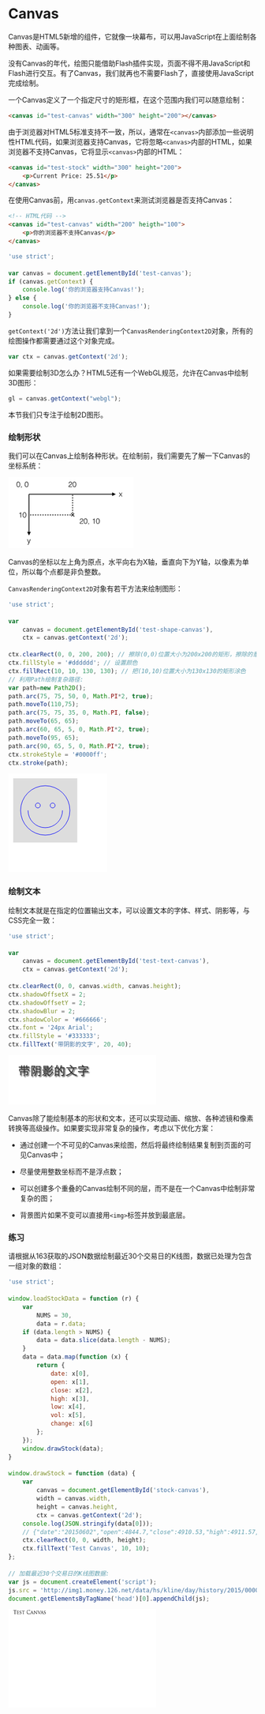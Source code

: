 # Canvas

Canvas是HTML5新增的组件，它就像一块幕布，可以用JavaScript在上面绘制各种图表、动画等。

没有Canvas的年代，绘图只能借助Flash插件实现，页面不得不用JavaScript和Flash进行交互。有了Canvas，我们就再也不需要Flash了，直接使用JavaScript完成绘制。

一个Canvas定义了一个指定尺寸的矩形框，在这个范围内我们可以随意绘制：

```html
<canvas id="test-canvas" width="300" height="200"></canvas>
```

由于浏览器对HTML5标准支持不一致，所以，通常在`<canvas>`内部添加一些说明性HTML代码，如果浏览器支持Canvas，它将忽略`<canvas>`内部的HTML，如果浏览器不支持Canvas，它将显示`<canvas>`内部的HTML：

```html
<canvas id="test-stock" width="300" height="200">
    <p>Current Price: 25.51</p>
</canvas>
```

在使用Canvas前，用`canvas.getContext`来测试浏览器是否支持Canvas：

```html
<!-- HTML代码 -->
<canvas id="test-canvas" width="200" heigth="100">
    <p>你的浏览器不支持Canvas</p>
</canvas>
```

```js
'use strict';

var canvas = document.getElementById('test-canvas');
if (canvas.getContext) {
    console.log('你的浏览器支持Canvas!');
} else {
    console.log('你的浏览器不支持Canvas!');
}
```

`getContext('2d')`方法让我们拿到一个`CanvasRenderingContext2D`对象，所有的绘图操作都需要通过这个对象完成。

```js
var ctx = canvas.getContext('2d');
```

如果需要绘制3D怎么办？HTML5还有一个WebGL规范，允许在Canvas中绘制3D图形：

```js
gl = canvas.getContext("webgl");
```

本节我们只专注于绘制2D图形。

### 绘制形状

我们可以在Canvas上绘制各种形状。在绘制前，我们需要先了解一下Canvas的坐标系统：

![](/img/canvas.png)

Canvas的坐标以左上角为原点，水平向右为X轴，垂直向下为Y轴，以像素为单位，所以每个点都是非负整数。

`CanvasRenderingContext2D`对象有若干方法来绘制图形：

```js
'use strict';

var
    canvas = document.getElementById('test-shape-canvas'),
    ctx = canvas.getContext('2d');

ctx.clearRect(0, 0, 200, 200); // 擦除(0,0)位置大小为200x200的矩形，擦除的意思是把该区域变为透明
ctx.fillStyle = '#dddddd'; // 设置颜色
ctx.fillRect(10, 10, 130, 130); // 把(10,10)位置大小为130x130的矩形涂色
// 利用Path绘制复杂路径:
var path=new Path2D();
path.arc(75, 75, 50, 0, Math.PI*2, true);
path.moveTo(110,75);
path.arc(75, 75, 35, 0, Math.PI, false);
path.moveTo(65, 65);
path.arc(60, 65, 5, 0, Math.PI*2, true);
path.moveTo(95, 65);
path.arc(90, 65, 5, 0, Math.PI*2, true);
ctx.strokeStyle = '#0000ff';
ctx.stroke(path);
```
![](/img/canvas_face.png)

### 绘制文本

绘制文本就是在指定的位置输出文本，可以设置文本的字体、样式、阴影等，与CSS完全一致：

```js
'use strict';

var
    canvas = document.getElementById('test-text-canvas'),
    ctx = canvas.getContext('2d');

ctx.clearRect(0, 0, canvas.width, canvas.height);
ctx.shadowOffsetX = 2;
ctx.shadowOffsetY = 2;
ctx.shadowBlur = 2;
ctx.shadowColor = '#666666';
ctx.font = '24px Arial';
ctx.fillStyle = '#333333';
ctx.fillText('带阴影的文字', 20, 40);
```

![](/img/canvas_text.png)

Canvas除了能绘制基本的形状和文本，还可以实现动画、缩放、各种滤镜和像素转换等高级操作。如果要实现非常复杂的操作，考虑以下优化方案：

* 通过创建一个不可见的Canvas来绘图，然后将最终绘制结果复制到页面的可见Canvas中；

* 尽量使用整数坐标而不是浮点数；

* 可以创建多个重叠的Canvas绘制不同的层，而不是在一个Canvas中绘制非常复杂的图；

* 背景图片如果不变可以直接用`<img>`标签并放到最底层。

### 练习

请根据从163获取的JSON数据绘制最近30个交易日的K线图，数据已处理为包含一组对象的数组：

```js
'use strict';

window.loadStockData = function (r) {
    var
        NUMS = 30,
        data = r.data;
    if (data.length > NUMS) {
        data = data.slice(data.length - NUMS);
    }
    data = data.map(function (x) {
        return {
            date: x[0],
            open: x[1],
            close: x[2],
            high: x[3],
            low: x[4],
            vol: x[5],
            change: x[6]
        };
    });
    window.drawStock(data);
}

window.drawStock = function (data) {
    var
        canvas = document.getElementById('stock-canvas'),
        width = canvas.width,
        height = canvas.height,
        ctx = canvas.getContext('2d');
    console.log(JSON.stringify(data[0])); 
    // {"date":"20150602","open":4844.7,"close":4910.53,"high":4911.57,"low":4797.55,"vol":62374809900,"change":1.69}
    ctx.clearRect(0, 0, width, height);
    ctx.fillText('Test Canvas', 10, 10);
};

// 加载最近30个交易日的K线图数据:
var js = document.createElement('script');
js.src = 'http://img1.money.126.net/data/hs/kline/day/history/2015/0000001.json?callback=loadStockData&t=' + Date.now();
document.getElementsByTagName('head')[0].appendChild(js);
```
![](/img/canvas_test.png)

